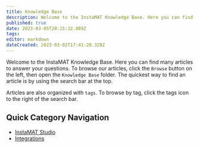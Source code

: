 ```yaml
---
title: Knowledge Base
description: Welcome to the InstaMAT Knowledge Base. Here you can find many articles to answer your questions.
published: true
date: 2023-03-05T20:15:32.089Z
tags: 
editor: markdown
dateCreated: 2023-03-02T17:41:20.328Z
---
```


Welcome to the InstaMAT Knowledge Base. Here you can find many articles to answer your questions. To browse our articles, click the `Browse` button on the left, then open the `Knowledge Base` folder. The quickest way to find an article is by using the search bar at the top.

Articles are also organized with `tags`. To browse by tag, click the tags icon to the right of the search bar.

## Quick Category Navigation

- [InstaMAT Studio](/t/instamat%20studio)
- [Integrations](/t/integrations)